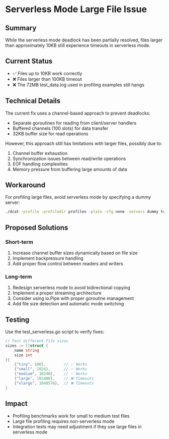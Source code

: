 # Serverless Mode Large File Issue

## Summary
While the serverless mode deadlock has been partially resolved, files larger than approximately 10KB still experience timeouts in serverless mode.

## Current Status
- ✅ Files up to 10KB work correctly
- ❌ Files larger than 100KB timeout
- ❌ The 72MB test_data.log used in profiling examples still hangs

## Technical Details
The current fix uses a channel-based approach to prevent deadlocks:
- Separate goroutines for reading from client/server handlers
- Buffered channels (100 slots) for data transfer
- 32KB buffer size for read operations

However, this approach still has limitations with larger files, possibly due to:
1. Channel buffer exhaustion
2. Synchronization issues between read/write operations
3. EOF handling complexities
4. Memory pressure from buffering large amounts of data

## Workaround
For profiling large files, avoid serverless mode by specifying a dummy server:
```bash
./dcat -profile -profiledir profiles -plain -cfg none -servers dummy test_data.log
```

## Proposed Solutions

### Short-term
1. Increase channel buffer sizes dynamically based on file size
2. Implement backpressure handling
3. Add proper flow control between readers and writers

### Long-term
1. Redesign serverless mode to avoid bidirectional copying
2. Implement a proper streaming architecture
3. Consider using io.Pipe with proper goroutine management
4. Add file size detection and automatic mode switching

## Testing
Use the test_serverless.go script to verify fixes:
```go
// Test different file sizes
sizes := []struct {
    name string
    size int
}{
    {"tiny", 100},        // ✅ Works
    {"small", 1024},      // ✅ Works  
    {"medium", 10240},    // ✅ Works
    {"large", 102400},    // ❌ Timeouts
    {"xlarge", 1048576},  // ❌ Timeouts
}
```

## Impact
- Profiling benchmarks work for small to medium test files
- Large file profiling requires non-serverless mode
- Integration tests may need adjustment if they use large files in serverless mode